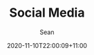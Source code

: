 ---
title: "Social Media"
date: 2020-11-10T22:00:09+11:00
slug: "social-media"
menu: aboutNav
weight: 2
draft: false
author: Sean


---